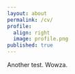 ```yaml
---
layout: about
permalink: /cv/
profile:
  align: right
  image: profile.png
published: true
---
```


Another test. Wowza.
